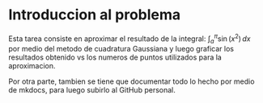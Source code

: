 # Introduccion al problema


Esta tarea consiste en aproximar el resultado de la integral: $\int_a^{\pi}\sin(x^2)\,dx$ por medio del metodo de cuadratura Gaussiana y luego  graficar los resultados obtenido vs los numeros de puntos utilizados para la aproximacion.

Por otra parte, tambien se tiene que documentar todo lo hecho por medio de mkdocs, para luego subirlo al GitHub personal. 
